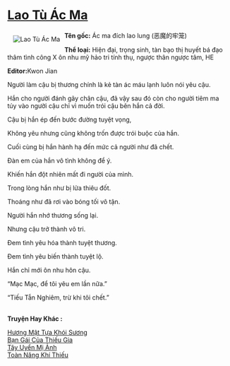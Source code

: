 <a href="https://utruyen.com/lao-tu-ac-ma/16205/" title="Lao Tù Ác Ma"><h1>Lao Tù Ác Ma</h1></a><div style="display:table"><img align="right" style="float: left; padding: 10px;" src="https://utruyen.com/images/story/200x260/lao-tu-ac-ma.jpg" alt="Lao Tù Ác Ma"><b>Tên gốc:</b> Ác ma đích lao lung (恶魔的牢笼)<p></p><b>Thể loại:</b> Hiện đại, trọng sinh, tàn bạo thị huyết bá đạo thâm tình công X ôn nhu mỹ hảo tri tính thụ, ngược thân ngược tâm, HE<p></p><b>Editor:</b>Kwon Jian<p></p>Người làm cậu bị thương chính là kẻ tàn ác máu lạnh luôn nói yêu cậu.<p></p>Hắn cho người đánh gãy chân cậu, đã vậy sau đó còn cho người tiêm ma túy vào người cậu chỉ vì muốn trói cậu bên hắn cả đời.<p></p>Cậu bị hắn ép đến bước đường tuyệt vọng,<p></p>Không yêu nhưng cũng không trốn được trói buộc của hắn.<p></p>Cuối cùng bị hắn hành hạ đến mức cả người như đã chết.<p></p>Đàn em của hắn vô tình không để ý.<p></p>Khiến hắn đột nhiên mất đi người của mình.<p></p>Trong lòng hắn như bị lửa thiêu đốt.<p></p>Thoáng như đã rơi vào bóng tối vô tận.<p></p>Người hắn nhớ thương sống lại.<p></p>Nhưng cậu trở thành vô tri.<p></p>Đem tình yêu hóa thành tuyệt thương.<p></p>Đem tình yêu biến thành tuyệt lộ.<p></p>Hắn chỉ mới ôn nhu hôn cậu.<p></p>“Mạc Mạc, để tôi yêu em lần nữa.”<p></p>“Tiếu Tẫn Nghiêm, trừ khi tôi chết.”</div><p><br><b>Truyện Hay Khác :</b></p><a href="https://utruyen.com/huong-mat-tua-khoi-suong/1763/" alt="Hương Mật Tựa Khói Sương">Hương Mật Tựa Khói Sương</a><br/><a href="https://truyenngontinhay.wordpress.com/2019/10/03/ban-gai-cua-thieu-gia/" alt="Bạn Gái Của Thiếu Gia">Bạn Gái Của Thiếu Gia</a><br/><a href="https://www.wattpad.com/story/197310559-t%C3%A2y-uy%E1%BB%83n-m%E1%BB%8B-%E1%BA%A3nh" alt=" Tây Uyển Mị Ảnh"> Tây Uyển Mị Ảnh</a><br/><a href="https://github.com/quanluxury/truyenhot/tree/master/truyenhay/12473/" alt="Toàn Năng Khí Thiếu">Toàn Năng Khí Thiếu</a><br/>